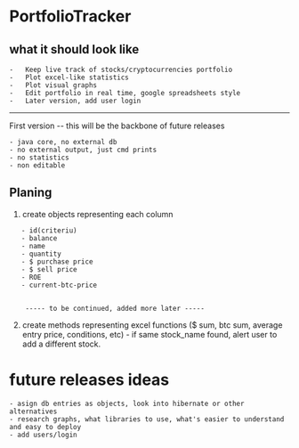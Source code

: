 # PortfolioTracker

  ## what it should look like
  
    -   Keep live track of stocks/cryptocurrencies portfolio
    -   Plot excel-like statistics
    -   Plot visual graphs
    -   Edit portfolio in real time, google spreadsheets style
    -   Later version, add user login
   
   ------------------------------------------------------------
   
   
   
   First version -- this will be the backbone of future releases
   
    - java core, no external db
    - no external output, just cmd prints
    - no statistics
    - non editable
   
  
  ## Planing
  
   1.   create objects representing each column
       
       - id(criteriu)
       - balance
       - name
       - quantity
       - $ purchase price
       - $ sell price
       - ROE
       - current-btc-price
        
        
        ----- to be continued, added more later -----
        
   2.   create methods representing excel functions ($ sum, btc sum, average entry price, conditions, etc)
       - if same stock_name found, alert user to add a different stock.
   
   
   
   # future releases ideas
   
    - asign db entries as objects, look into hibernate or other alternatives
    - research graphs, what libraries to use, what's easier to understand and easy to deploy
    - add users/login
   
